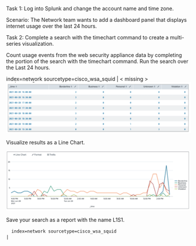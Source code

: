 Task 1: Log into Splunk and change the account name and time zone. 

Scenario: The Network team wants to add a dashboard panel that displays internet usage over the last  24 hours. 

Task 2: Complete a search with the timechart command to create a multi-series visualization. 

Count usage events from the web security appliance data by completing the <missing> portion of the search with the timechart command. Run the search over the Last 24 hours. 

index=network sourcetype=cisco_wsa_squid | < missing >  
![image](https://github.com/ShahzebFarruk/Splunk_Material/blob/main/Statistical%20Labs/table1.png)


Visualize results as a Line Chart.
  

![image](https://github.com/ShahzebFarruk/Splunk_Material/blob/main/Statistical%20Labs/table2.png)

  
Save your search as a report with the name L1S1.

```spl
  index=network sourcetype=cisco_wsa_squid
|
  ```
